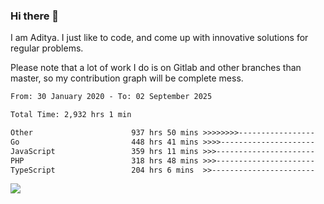 ### Hi there 👋

I am Aditya. I just like to code, and come up with innovative solutions for regular problems.

Please note that a lot of work I do is on Gitlab and other branches than master, so my contribution graph will be complete mess.

<!--START_SECTION:waka-->

```txt
From: 30 January 2020 - To: 02 September 2025

Total Time: 2,932 hrs 1 min

Other                      937 hrs 50 mins >>>>>>>>-----------------   31.99 %
Go                         448 hrs 41 mins >>>>---------------------   15.30 %
JavaScript                 359 hrs 11 mins >>>----------------------   12.25 %
PHP                        318 hrs 48 mins >>>----------------------   10.87 %
TypeScript                 204 hrs 6 mins  >>-----------------------   06.96 %
```

<!--END_SECTION:waka-->

![](https://komarev.com/ghpvc/?username=BrainBuzzer)
